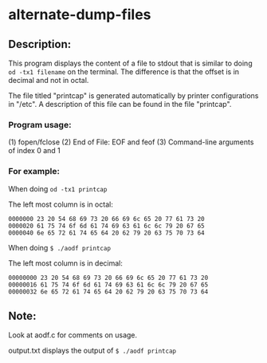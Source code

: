 # alternate-dump-files

## Description:
This program displays the content of a file to stdout that is similar to doing ```od -tx1 filename``` on the terminal. The difference is that the offset is in decimal and not in octal. 

The file titled "printcap" is generated automatically by printer configurations in "/etc". A description of this file can be found in the file "printcap".

### Program usage:

(1) fopen/fclose
(2) End of File: EOF and feof
(3) Command-line arguments of index 0 and 1 



### For example:

When doing ```od -tx1 printcap```

The left most column is in octal:
```
0000000 23 20 54 68 69 73 20 66 69 6c 65 20 77 61 73 20
0000020 61 75 74 6f 6d 61 74 69 63 61 6c 6c 79 20 67 65
0000040 6e 65 72 61 74 65 64 20 62 79 20 63 75 70 73 64
```

When doing ``` $ ./aodf printcap ``` 

The left most column is in decimal:
```
00000000 23 20 54 68 69 73 20 66 69 6c 65 20 77 61 73 20
00000016 61 75 74 6f 6d 61 74 69 63 61 6c 6c 79 20 67 65
00000032 6e 65 72 61 74 65 64 20 62 79 20 63 75 70 73 64
```


## Note:

Look at aodf.c for comments on usage. 

output.txt displays the output of  ``` $ ./aodf printcap ``` 
